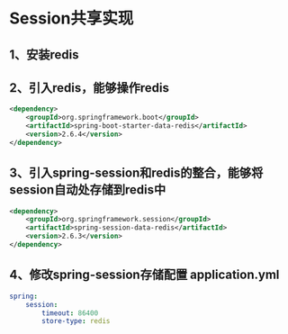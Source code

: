 # Session共享实现
## 1、安装redis
## 2、引入redis，能够操作redis
```xml
<dependency>
    <groupId>org.springframework.boot</groupId>
    <artifactId>spring-boot-starter-data-redis</artifactId>
    <version>2.6.4</version>
</dependency>
```
## 3、引入spring-session和redis的整合，能够将session自动处存储到redis中
```xml
<dependency>
    <groupId>org.springframework.session</groupId>
    <artifactId>spring-session-data-redis</artifactId>
    <version>2.6.3</version>
</dependency>
```
## 4、修改spring-session存储配置 application.yml
```yaml
spring:
    session:
        timeout: 86400
        store-type: redis
```